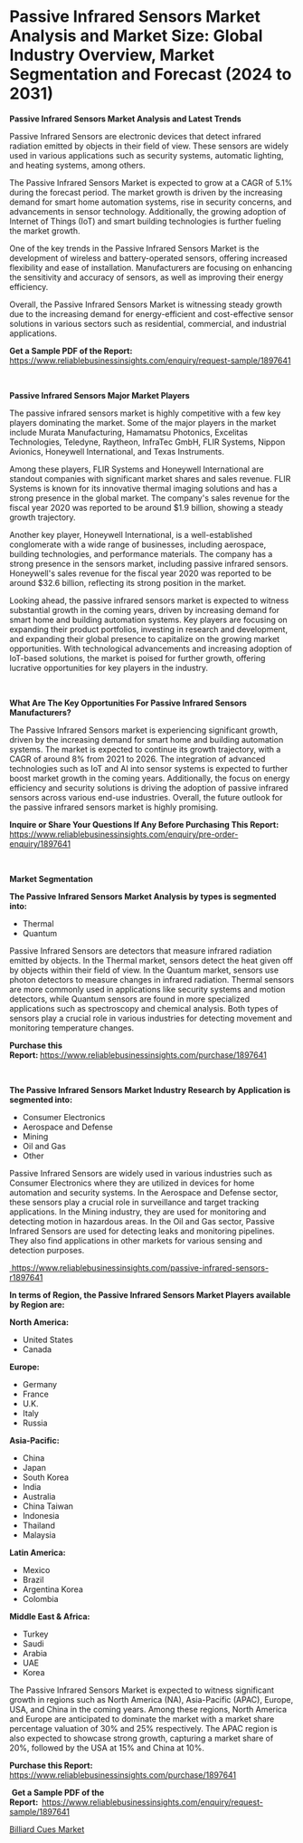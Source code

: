 <p><h1>Passive Infrared Sensors Market Analysis and Market Size: Global Industry Overview, Market Segmentation and Forecast (2024 to 2031)</h1></p><p><strong>Passive Infrared Sensors Market Analysis and Latest Trends</strong></p>
<p><p>Passive Infrared Sensors are electronic devices that detect infrared radiation emitted by objects in their field of view. These sensors are widely used in various applications such as security systems, automatic lighting, and heating systems, among others.</p><p>The Passive Infrared Sensors Market is expected to grow at a CAGR of 5.1% during the forecast period. The market growth is driven by the increasing demand for smart home automation systems, rise in security concerns, and advancements in sensor technology. Additionally, the growing adoption of Internet of Things (IoT) and smart building technologies is further fueling the market growth.</p><p>One of the key trends in the Passive Infrared Sensors Market is the development of wireless and battery-operated sensors, offering increased flexibility and ease of installation. Manufacturers are focusing on enhancing the sensitivity and accuracy of sensors, as well as improving their energy efficiency.</p><p>Overall, the Passive Infrared Sensors Market is witnessing steady growth due to the increasing demand for energy-efficient and cost-effective sensor solutions in various sectors such as residential, commercial, and industrial applications.</p></p>
<p><strong>Get a Sample PDF of the Report:&nbsp;</strong> <a href="https://www.reliablebusinessinsights.com/enquiry/request-sample/1897641">https://www.reliablebusinessinsights.com/enquiry/request-sample/1897641</a></p>
<p>&nbsp;</p>
<p><strong>Passive Infrared Sensors Major Market Players</strong></p>
<p><p>The passive infrared sensors market is highly competitive with a few key players dominating the market. Some of the major players in the market include Murata Manufacturing, Hamamatsu Photonics, Excelitas Technologies, Teledyne, Raytheon, InfraTec GmbH, FLIR Systems, Nippon Avionics, Honeywell International, and Texas Instruments.</p><p>Among these players, FLIR Systems and Honeywell International are standout companies with significant market shares and sales revenue. FLIR Systems is known for its innovative thermal imaging solutions and has a strong presence in the global market. The company's sales revenue for the fiscal year 2020 was reported to be around $1.9 billion, showing a steady growth trajectory.</p><p>Another key player, Honeywell International, is a well-established conglomerate with a wide range of businesses, including aerospace, building technologies, and performance materials. The company has a strong presence in the sensors market, including passive infrared sensors. Honeywell's sales revenue for the fiscal year 2020 was reported to be around $32.6 billion, reflecting its strong position in the market.</p><p>Looking ahead, the passive infrared sensors market is expected to witness substantial growth in the coming years, driven by increasing demand for smart home and building automation systems. Key players are focusing on expanding their product portfolios, investing in research and development, and expanding their global presence to capitalize on the growing market opportunities. With technological advancements and increasing adoption of IoT-based solutions, the market is poised for further growth, offering lucrative opportunities for key players in the industry.</p></p>
<p>&nbsp;</p>
<p><strong>What Are The Key Opportunities For Passive Infrared Sensors Manufacturers?</strong></p>
<p><p>The Passive Infrared Sensors market is experiencing significant growth, driven by the increasing demand for smart home and building automation systems. The market is expected to continue its growth trajectory, with a CAGR of around 8% from 2021 to 2026. The integration of advanced technologies such as IoT and AI into sensor systems is expected to further boost market growth in the coming years. Additionally, the focus on energy efficiency and security solutions is driving the adoption of passive infrared sensors across various end-use industries. Overall, the future outlook for the passive infrared sensors market is highly promising.</p></p>
<p><strong>Inquire or Share Your Questions If Any Before Purchasing This Report:</strong> <a href="https://www.reliablebusinessinsights.com/enquiry/pre-order-enquiry/1897641">https://www.reliablebusinessinsights.com/enquiry/pre-order-enquiry/1897641</a></p>
<p>&nbsp;</p>
<p><strong>Market Segmentation</strong></p>
<p><strong>The Passive Infrared Sensors Market Analysis by types is segmented into:</strong></p>
<p><ul><li>Thermal</li><li>Quantum</li></ul></p>
<p><p>Passive Infrared Sensors are detectors that measure infrared radiation emitted by objects. In the Thermal market, sensors detect the heat given off by objects within their field of view. In the Quantum market, sensors use photon detectors to measure changes in infrared radiation. Thermal sensors are more commonly used in applications like security systems and motion detectors, while Quantum sensors are found in more specialized applications such as spectroscopy and chemical analysis. Both types of sensors play a crucial role in various industries for detecting movement and monitoring temperature changes.</p></p>
<p><strong>Purchase this Report:&nbsp;</strong><a href="https://www.reliablebusinessinsights.com/purchase/1897641">https://www.reliablebusinessinsights.com/purchase/1897641</a></p>
<p>&nbsp;</p>
<p><strong>The Passive Infrared Sensors Market Industry Research by Application is segmented into:</strong></p>
<p><ul><li>Consumer Electronics</li><li>Aerospace and Defense</li><li>Mining</li><li>Oil and Gas</li><li>Other</li></ul></p>
<p><p>Passive Infrared Sensors are widely used in various industries such as Consumer Electronics where they are utilized in devices for home automation and security systems. In the Aerospace and Defense sector, these sensors play a crucial role in surveillance and target tracking applications. In the Mining industry, they are used for monitoring and detecting motion in hazardous areas. In the Oil and Gas sector, Passive Infrared Sensors are used for detecting leaks and monitoring pipelines. They also find applications in other markets for various sensing and detection purposes.</p></p>
<p><a href="https://www.reliablebusinessinsights.com/passive-infrared-sensors-r1897641">&nbsp;https://www.reliablebusinessinsights.com/passive-infrared-sensors-r1897641</a></p>
<p><strong>In terms of Region, the Passive Infrared Sensors Market Players available by Region are:</strong></p>
<p>
    <p> <strong> North America: </strong>
        <ul>
            <li>United States</li>
            <li>Canada</li>
        </ul>
        </p> 
    <p> <strong> Europe: </strong>
        <ul>
            <li>Germany</li>
            <li>France</li>
            <li>U.K.</li>
            <li>Italy</li>
            <li>Russia</li>
        </ul>
        </p> 
    <p> <strong> Asia-Pacific: </strong>
        <ul>
            <li>China</li>
            <li>Japan</li>
            <li>South Korea</li>
            <li>India</li>
            <li>Australia</li>
            <li>China Taiwan</li>
            <li>Indonesia</li>
            <li>Thailand</li>
            <li>Malaysia</li>
        </ul>
        </p> 
    <p> <strong> Latin America: </strong>
        <ul>
            <li>Mexico</li>
            <li>Brazil</li>
            <li>Argentina Korea</li>
            <li>Colombia</li>
        </ul>
        </p> 
    <p> <strong> Middle East & Africa: </strong>
        <ul>
            <li>Turkey</li>
            <li>Saudi</li>
            <li>Arabia</li>
            <li>UAE</li>
            <li>Korea</li>
        </ul>
    </p>
    </p>
<p><p>The Passive Infrared Sensors Market is expected to witness significant growth in regions such as North America (NA), Asia-Pacific (APAC), Europe, USA, and China in the coming years. Among these regions, North America and Europe are anticipated to dominate the market with a market share percentage valuation of 30% and 25% respectively. The APAC region is also expected to showcase strong growth, capturing a market share of 20%, followed by the USA at 15% and China at 10%.</p></p>
<p><strong>Purchase this Report: </strong><a href="https://www.reliablebusinessinsights.com/purchase/1897641">https://www.reliablebusinessinsights.com/purchase/1897641</a></p>
<p>&nbsp;<strong>Get a Sample PDF of the Report:&nbsp;&nbsp;</strong><a href="https://www.reliablebusinessinsights.com/enquiry/request-sample/1897641">https://www.reliablebusinessinsights.com/enquiry/request-sample/1897641</a></p>
<p><strong></strong></p>
<p><p><a href="https://github.com/BryanLittlebXfbG/Market-Research-Report-List-1/blob/main/billiard-cues-market.md">Billiard Cues Market</a></p></p>